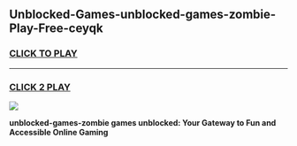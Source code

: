 
## Unblocked-Games-unblocked-games-zombie-Play-Free-ceyqk
<h3>
<a href="https://premium76.site?title=unblocked-games-zombie&ref=10A">CLICK TO PLAY</a></h3>
<hr>

<h3>
<a href="https://premium76.site?title=unblocked-games-zombie&ref=10A">CLICK 2 PLAY</a>
  
</h3>

<a href="https://premium76.site?title=unblocked-games-zombie&ref=10A"><img src="https://clearcache.store/games.png"></a>


**unblocked-games-zombie games unblocked: Your Gateway to Fun and Accessible Online Gaming**
